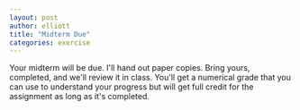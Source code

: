 ```yaml
---
layout: post
author: elliott
title: "Midterm Due"
categories: exercise
---
```


Your midterm will be due.  I'll hand out paper copies.  Bring yours, completed, and we'll review it in class.  You'll 
get a numerical grade that you can use to understand your progress but will get full credit for the assignment as long as it's completed.

